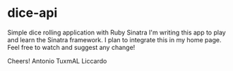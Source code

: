 # dice-api
Simple dice rolling application with Ruby Sinatra
I'm writing this app to play and learn the Sinatra framework.
I plan to integrate this in my home page.
Feel free to watch and suggest any change!

Cheers!
Antonio TuxmAL Liccardo
